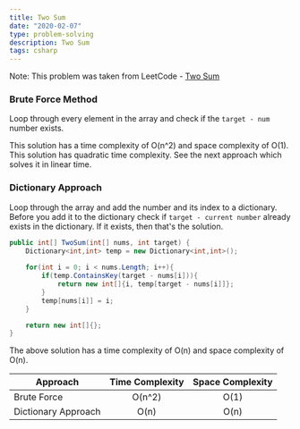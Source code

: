 ```yaml
---
title: Two Sum
date: "2020-02-07"
type: problem-solving
description: Two Sum
tags: csharp
---
```


Note: This problem was taken from LeetCode - [Two Sum](https://leetcode.com/problems/two-sum/)

### Brute Force Method

Loop through every element in the array and check if the `target - num` number exists.

This solution has a time complexity of O(n^2) and space complexity of O(1). This solution has quadratic time complexity. See the next approach which solves it in linear time.

### Dictionary Approach

Loop through the array and add the number and its index to a dictionary. Before you add it to the dictionary check if `target - current number` already exists in the dictionary. If it exists, then that's the solution.

```csharp
public int[] TwoSum(int[] nums, int target) {
    Dictionary<int,int> temp = new Dictionary<int,int>();
    
    for(int i = 0; i < nums.Length; i++){
        if(temp.ContainsKey(target - nums[i])){
            return new int[]{i, temp[target - nums[i]]};
        }
        temp[nums[i]] = i;
    }

    return new int[]{};
}
```

The above solution has a time complexity of O(n) and space complexity of O(n).

| Approach | Time Complexity | Space Complexity |
| ------------- |:-------------:| :-----:|
| Brute Force | O(n^2) | O(1) |
| Dictionary Approach | O(n) | O(n) |
